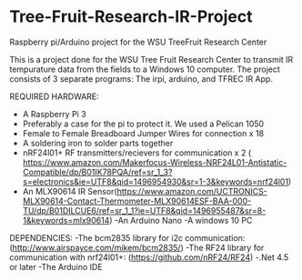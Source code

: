# Tree-Fruit-Research-IR-Project
Raspberry pi/Arduino project for the WSU TreeFruit Research Center

This is a project done for the WSU Tree Fruit Research Center to transmit IR tempurature data from the fields to a Windows 10 computer.
The project consists of 3 separate programs: The irpi, arduino, and TFREC IR App.

REQUIRED HARDWARE:
  - A Raspberry Pi 3
  - Preferably a case for the pi to protect it. We used a Pelican 1050
  - Female to Female Breadboard Jumper Wires for connection x 18
  - A soldering iron to solder parts together
  - nRF24l01+ RF transmitters/recievers for communication x 2 (  https://www.amazon.com/Makerfocus-Wireless-NRF24L01-Antistatic-Compatible/dp/B01IK78PQA/ref=sr_1_3?s=electronics&ie=UTF8&qid=1496954930&sr=1-3&keywords=nrf24l01)
  - An MLX90614 IR Sensor(https://www.amazon.com/UCTRONICS-MLX90614-Contact-Thermometer-MLX90614ESF-BAA-000-TU/dp/B01DILCUE6/ref=sr_1_1?ie=UTF8&qid=1496955487&sr=8-1&keywords=mlx90614)
  -An Arduino Nano
  -A windows 10 PC
  
  DEPENDENCIES:
    -The bcm2835 library for i2c communication:(http://www.airspayce.com/mikem/bcm2835/)
    -The RF24 library for communication with nrf24l01+: (https://github.com/nRF24/RF24)
    -.Net 4.5 or later
    -The Arduino IDE
